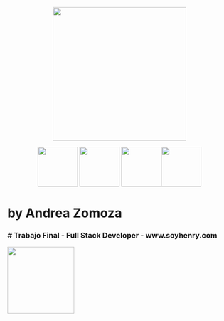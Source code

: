 <p align="center"> <img src="https://i.pinimg.com/originals/ee/b8/e9/eeb8e945ef9adfaba506da7c20237e8a.png" width="300"/></p> 


<p align="center"> <img src="https://cdn2.iconfinder.com/data/icons/designer-skills/128/react-512.png" width="90"/> <img src="https://cms-assets.tutsplus.com/uploads/users/1795/posts/30350/preview_image/ReduxLogo.jpg" width="90"/> <img src="https://www.enterprisedb.com/sites/default/files/logo-postgresql-700x500.png" width="90"/><img src="https://miro.medium.com/max/365/1*Jr3NFSKTfQWRUyjblBSKeg.png" width="90"/></p> 

# by Andrea Zomoza

<p align="center"> <h3># Trabajo Final - Full Stack Developer - www.soyhenry.com</h3><img src="https://static.wixstatic.com/media/85087f_aea1beb8237842df9471fd9ccf51f099~mv2.png/v1/fill/w_161,h_31,al_c,q_85,usm_0.66_1.00_0.01/Logo_completo_Color_1PNG-min.webp" width="150"/></p> 
